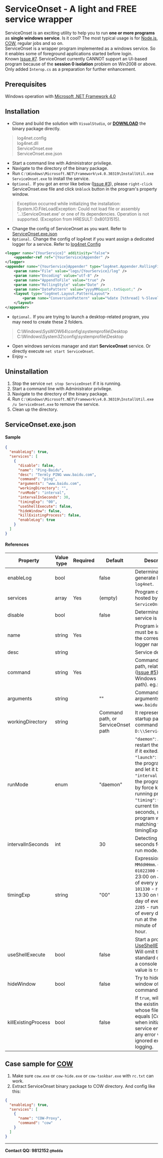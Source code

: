 ServiceOnset - A light and FREE service wrapper
===============================================

ServiceOnset is an exciting utility to help you to run **one or more programs** as **single windows service**. Is it cool?
The most typical usage is for [Node.js], [COW], regular jobs and so on.  
ServiceOnset is a wrapper program implemented as a windows service. So it enables some of foreground applications started before login.  
Known [Issue #7]. ServiceOnset currently CANNOT support an UI-based program because of the **session 0 isolation** problem on Win2008 or above. Only added `Interop.cs` as a preparation for further enhancement.

Prerequisites
-------------
Windows operation with [Microsoft .NET Framework 4.0]

Installation
------------
* Clone and build the solution with `VisualStudio`, or **[DOWNLOAD]** the binary package directly.
> log4net.config  
> log4net.dll  
> ServiceOnset.exe  
> ServiceOnset.exe.json  

* Start a command line with Administrator privilege.
* Navigate to the directory of the binary package.
* Run `C:\Windows\Microsoft.NET\Framework\v4.0.30319\InstallUtil.exe ServiceOnset.exe` to install the service.
* `Optional.` If you got an error like below ([Issue #3]), please `right-click` ServiceOnset.exe file and click `Unblock` button in the program's property window.
> Exception occurred while initializing the installation:  
> System.IO.FileLoadException: Could not load file or assembly '...\ServiceOnset.exe' or one of its dependencies. Operation is not supported. (Exception from HRESULT: 0x80131515).

* Change the config of ServiceOnset as you want. Refer to [ServiceOnset.exe.json](#config)
* `Optional.` Change the config of log4net if you want assign a dedicated logger for a service. Refer to [log4net Config]

```xml
<logger name="{YourService}" additivity="false">
    <appender-ref ref="{YourService}Appender" />
</logger>
<appender name="{YourService}Appender" type="log4net.Appender.RollingFileAppender">
    <param name="File" value="logs/{YourService}/log" />
    <param name="Encoding" value="utf-8" />
    <param name="AppendToFile" value="true" />
    <param name="RollingStyle" value="Date" />
    <param name="DatePattern" value="yyyyMM&quot;.txt&quot;" />
    <layout type="log4net.Layout.PatternLayout">
        <param name="ConversionPattern" value="%date [%thread] %-5level %logger [%property{NDC}] - %message%newline" />
    </layout>
</appender>
```

* `Optional.` If you are trying to launch a desktop-related program, you may need to create these 2 folders.
> C:\Windows\SysWOW64\config\systemprofile\Desktop  
> C:\Windows\System32\config\systemprofile\Desktop  

* Open windows services manager and start **ServiceOnset** service. Or directly execute `net start ServiceOnset`.
* Enjoy ~

Uninstallation
--------------
1. Stop the service `net stop ServiceOnset` if it is running.
2. Start a command line with Administrator privilege.
3. Navigate to the directory of the binary package.
4. Run `C:\Windows\Microsoft.NET\Framework\v4.0.30319\InstallUtil.exe /u ServiceOnset.exe` to remove the service.
5. Clean up the directory.

<a name="config">ServiceOnset.exe.json</a>
------------------------------------------
#### Sample
```json
{
  "enableLog": true,
  "services": [
    {
      "disable": false,
      "name": "Ping-Baidu",
      "desc": "Termly PING www.baidu.com",
      "command": "ping",
      "arguments": "www.baidu.com",
      "workingDirectory": "",
      "runMode": "interval",
      "intervalInSeconds": 30,
      "timingExp": "00",
      "useShellExecute": false,
      "hideWindow": false,
      "killExistingProcess": false,
      "enableLog": true
    }
  ]
}
```
#### References
|Property			|Value type	|Required	|Default	|Description|
|--------			|------		|-------	|-------	|-----------|
|enableLog			|bool		|			|false		|Determinate if generate logs by `log4net`.|
|services			|array		|Yes		|(empty)	|Program definitions hosted by `ServiceOnset`.|
|disable			|bool		|			|false		|Determinate if the service is enabled.|
|name				|string		|Yes		|			|Program identifier, must be same to the corresponding logger name.|
|desc				|string		|		    |			|Service description.|
|command			|string		|Yes		|			|Command (with full path, relative path ([Issue #5]) or Windows ENV path). eg.: `ping`.|
|arguments			|string		|			|""			|Command arguments. eg.: `www.baidu.com`.|
|workingDirectory	|string		|			|Command path, or ServiceOnset path			|It represents the startup path of the command. eg.: `D:\\ServiceOnset\\`.|
|runMode			|enum 		|			|"daemon"	|`"daemon"`: Auto-restart the program if it exited.<br/>`"launch"`: Launch the program once and let it be.<br/>`"interval"`: Restart the program termly by force kill the running process.<br/>`"timing"`: Check current time per 60 seconds, run the program when matching with timingExp.|
|intervalInSeconds	|int		|			|30			|Detecting interval in seconds for current run mode.|
|timingExp	        |string		|			|"00"		|Expression format: `MMddHHmm`. eg.: `01022300` - run at 23:00 on Jan 2nd of every year; `101330` - run at 13:30 on the 10th day of every month; `2205` - run at 22:05 of every day; `15` - run at the 15th minute of every hour.|
|useShellExecute	|bool		|			|false		|Start a process by [UseShellExecute]. Will omit the standard output of a console when the value is `true`.|
|hideWindow	        |bool		|			|false		|Try to hide the window of the command.|
|killExistingProcess|bool		|			|false		|If `true`, will try to kill the existing process whose file name equals [Command] when initializing the service entry. Here any error will be ignored except logging.|

Case sample for [COW]
---------------------
1. Make sure `cow.exe` or `cow-hide.exe` or `cow-taskbar.exe` with `rc.txt` can work.
2. Extract ServiceOnset binary package to COW directory. And config like this:
```json
{
  "enableLog": true,
  "services": [
    {
      "name": "COW-Proxy",
      "command": "cow"
    }
  ]
}
```

-------------------------------
**Contact QQ: 9812152 `@Hedda`**

[Node.js]: http://nodejs.org/
[COW]: https://github.com/cyfdecyf/cow
[Microsoft .NET Framework 4.0]: http://www.microsoft.com/zh-cn/download/details.aspx?id=17718
[DOWNLOAD]: https://github.com/HeddaZ/ServiceOnset/releases
[log4net Config]: http://logging.apache.org/log4net/release/config-examples.html
[UseShellExecute]: http://msdn.microsoft.com/en-us/library/system.diagnostics.processstartinfo.useshellexecute.aspx
[Issue #3]: https://github.com/HeddaZ/ServiceOnset/issues/3
[Issue #5]: https://github.com/HeddaZ/ServiceOnset/issues/5
[Issue #7]: https://github.com/HeddaZ/ServiceOnset/issues/7